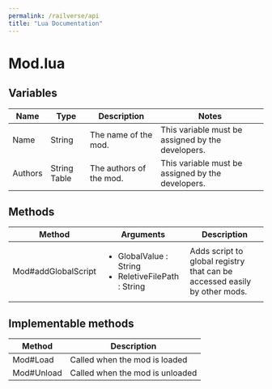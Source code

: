 ```yaml
---
permalink: /railverse/api
title: "Lua Documentation"
---
```


# Mod.lua

## Variables

| Name | Type | Description | Notes |
|------|------|-------------|-------|
| Name | String |The name of the mod. | This variable must be assigned by the developers. |
| Authors | String Table | The authors of the mod. | This variable must be assigned by the developers.

## Methods

 
| Method | Arguments | Description |
|--------|-----------|-------------|
| Mod#addGlobalScript | <ul> <li> GlobalValue : String </li><li>ReletiveFilePath : String</li></ul> | Adds script to global registry that can be accessed easily by other mods. |

## Implementable methods

| Method | Description |
|--------|-------------|
| Mod#Load | Called when the mod is loaded |
| Mod#Unload | Called when the mod is unloaded 